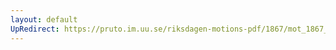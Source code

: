 ```yaml
---
layout: default
UpRedirect: https://pruto.im.uu.se/riksdagen-motions-pdf/1867/mot_1867__ak__194/mot_1867__ak__194-001.pdf
---
```

